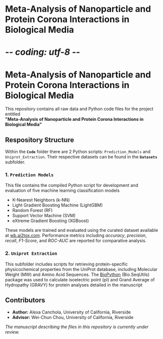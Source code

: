 # Meta-Analysis of Nanoparticle and Protein Corona Interactions in Biological Media
# -*- coding: utf-8 -*-


# Meta-Analysis of Nanoparticle and Protein Corona Interactions in Biological Media
This repository contains all raw data and Python code files for the project entitled  
**"Meta-Analysis of Nanoparticle and Protein Corona Interactions in Biological Media"**

## Respository Structure
Within the **`Code`** folder there are 2 Python scripts: `Prediction_Models` and `Uniprot_Extraction`. Their respective datasets can be found in the **`Datasets`** subfolder.

  ### 1. `Prediction Models`
  This file contains the compiled Python script for development and evaluation of five machine learning classification models
  

 - K-Nearest Neighbors (k-NN)
 - Light Gradient Boosting Machine (LightGBM)
 - Random Forest (RF)
 - Support Vector Machine (SVM)
 - eXtreme Gradient Boosting (XGBoost) 

These models are trained and evaluated using the curated dataset available at [wb.ai2tox.com](https://wb.ai2tox.com). Performance metrics including *accuracy*,  *precision*, *recall*, *F1-Score*, and *ROC-AUC* are reported for comparative analysis. 

  ### 2. `Uniprot Extraction`
This subfolder includes scripts for retrieving protein-specific physicochemical properties from the UniProt database, including Molecular Weight (MW) and Amino Acid Sequences. The [BioPython](https://biopython.org/) (Bio.SeqUtils) package was used to calculate isoelectric point (pI) and Grand Average of Hydropathy (GRAVY) for protein analyses detailed in the manuscript

## Contributors

- **Author:** Alexa Canchola, University of California, Riverside
- **Advisor:** Wei-Chun Chou, University of California, Riverside  


*The manuscript describing the files in this repository is currently under review.*

